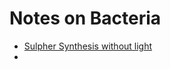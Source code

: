 # Notes on Bacteria

- [Sulpher Synthesis without light](https://en.wikipedia.org/wiki/Microbial_oxidation_of_sulfur)
- 